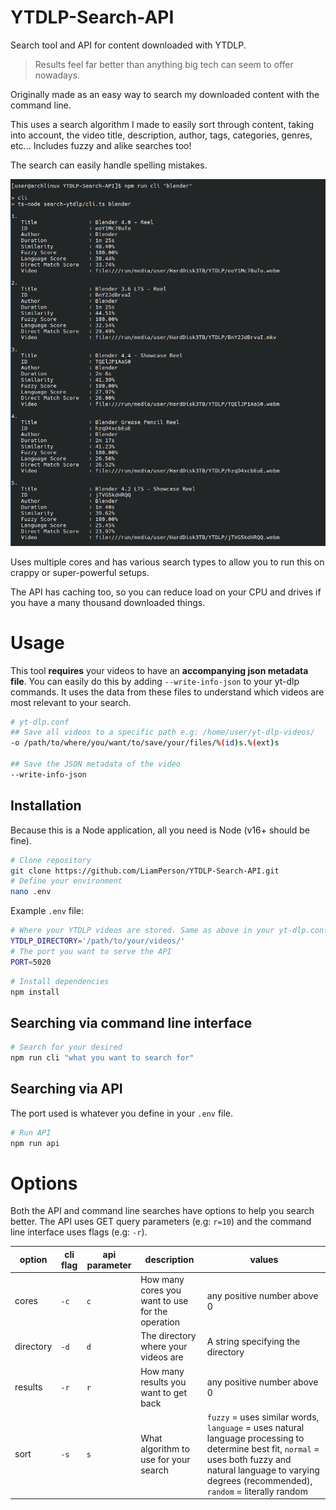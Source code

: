 # YTDLP-Search-API

Search tool and API for content downloaded with YTDLP.

> Results feel far better than anything big tech can seem to offer nowadays.

Originally made as an easy way to search my downloaded content with the command line.

This uses a search algorithm I made to easily sort through content, taking into account, the video title, description, author, tags, categories, genres, etc... Includes fuzzy and alike searches too!

The search can easily handle spelling mistakes.

![Example output from using the CLI](./docs/example.png)

Uses multiple cores and has various search types to allow you to run this on crappy or super-powerful setups.

The API has caching too, so you can reduce load on your CPU and drives if you have a many thousand downloaded things.

# Usage

This tool **requires** your videos to have an **accompanying json metadata file**. You can easily do this by adding `--write-info-json` to your yt-dlp commands. It uses the data from these files to understand which videos are most relevant to your search.

```sh
# yt-dlp.conf
## Save all videos to a specific path e.g: /home/user/yt-dlp-videos/
-o /path/to/where/you/want/to/save/your/files/%(id)s.%(ext)s

## Save the JSON metadata of the video
--write-info-json
```

## Installation

Because this is a Node application, all you need is Node (v16+ should be fine).

```sh
# Clone repository
git clone https://github.com/LiamPerson/YTDLP-Search-API.git
# Define your environment
nano .env
```

Example `.env` file:

```sh
# Where your YTDLP videos are stored. Same as above in your yt-dlp.conf
YTDLP_DIRECTORY='/path/to/your/videos/'
# The port you want to serve the API
PORT=5020
```

```sh
# Install dependencies
npm install
```

## Searching via command line interface

```sh
# Search for your desired
npm run cli "what you want to search for"
```

## Searching via API

The port used is whatever you define in your `.env` file.

```sh
# Run API
npm run api
```

# Options

Both the API and command line searches have options to help you search better. The API uses GET query parameters (e.g: `r=10`) and the command line interface uses flags (e.g: `-r`).

| option    | cli flag | api parameter | description                                      | values                                                                                                                                                                                                           |
| --------- | -------- | ------------- | ------------------------------------------------ | ---------------------------------------------------------------------------------------------------------------------------------------------------------------------------------------------------------------- |
| cores     | `-c`     | `c`           | How many cores you want to use for the operation | any positive number above 0                                                                                                                                                                                      |
| directory | `-d`     | `d`           | The directory where your videos are              | A string specifying the directory                                                                                                                                                                                |
| results   | `-r`     | `r`           | How many results you want to get back            | any positive number above 0                                                                                                                                                                                      |
| sort      | `-s`     | `s`           | What algorithm to use for your search            | `fuzzy` = uses similar words, `language` = uses natural language processing to determine best fit, `normal` = uses both fuzzy and natural language to varying degrees (recommended), `random` = literally random |
